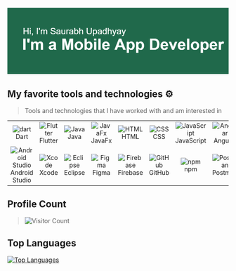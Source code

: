 ![Header](header.png)


## My favorite tools and technologies ⚙️

> Tools and technologies that I have worked with and am interested in
<table>
  <!-- Programming Languages -->
  <tr>
    <td align="center" width="96">
      <img src="https://skillicons.dev/icons?i=dart" width="48" height="48" alt="dart" />
      <br>Dart
    </td>
    <td class="skill-cell" align="center" width="96">
      <img src="https://skillicons.dev/icons?i=flutter" width="48" height="48" alt="Flutter" />
      <br>Flutter
    </td>
    <td class="skill-cell" align="center" width="96">
      <img src="https://skillicons.dev/icons?i=java" width="48" height="48" alt="Java" />
      <br>Java
    </td>
    <td class="skill-cell" align="center" width="96">
      <img src="https://github.com/onemarc/tech-icons/blob/main/icons/javafx-dark.svg" width="48" height="48" alt="JavaFx" />
      <br>JavaFx
    </td>
    <td align="center" width="96">
      <img src="https://skillicons.dev/icons?i=html" width="48" height="48" alt="HTML" />
      <br>HTML
    </td>
    <td class="skill-cell" align="center" width="96">
      <img src="https://skillicons.dev/icons?i=css" width="48" height="48" alt="CSS" />
      <br>CSS
    </td>
    <td class="skill-cell" align="center" width="96">
      <img src="https://skillicons.dev/icons?i=js" width="48" height="48" alt="JavaScript" />
      <br>JavaScript
    </td>
        <td class="skill-cell" align="center" width="96">
      <img src="https://skillicons.dev/icons?i=angular" width="48" height="48" alt="Angular" />
      <br>Angular
    </td>
    <td align="center" width="96">
      <img src="https://github.com/onemarc/tech-icons/blob/main/icons/typescript.svg"  alt="TypeScript" width="48" height="48" />
      <br>TypeScript
    </td>
  </tr>
  <!-- Existing tools -->
  <tr>
    <td class="skill-cell" align="center" width="96">
      <img src="https://skillicons.dev/icons?i=androidstudio" width="48" height="48" alt="Android Studio" />
      <br>Android Studio
    </td>
    <td class="skill-cell" align="center" width="96">
      <img src="https://github.com/onemarc/tech-icons/blob/main/icons/xcode-dark.svg"  width="48" height="48" alt="Xcode" />
      <br>Xcode
    </td>
    <td class="skill-cell" align="center" width="96">
      <img src="https://skillicons.dev/icons?i=eclipse" width="48" height="48" alt="Eclipse" />
      <br>Eclipse
    </td>
    <td class="skill-cell" align="center" width="96">
      <img src="https://skillicons.dev/icons?i=figma" width="48" height="48" alt="Figma" />
      <br>Figma
    </td>
    <td class="skill-cell" align="center" width="96">
      <img src="https://skillicons.dev/icons?i=firebase" width="48" height="48" alt="Firebase" />
      <br>Firebase
    </td>
    <td class="skill-cell" align="center" width="96">
      <img src="https://github.com/onemarc/tech-icons/blob/main/icons/github-dark.svg" width="48" height="48" alt="GitHub" />
      <br>GitHub
    </td>
    <td class="skill-cell" align="center" width="96">
      <img src="https://skillicons.dev/icons?i=npm" width="48" height="48" alt="npm" />
      <br>npm
    </td>
    <td class="skill-cell" align="center" width="96">
      <img src="https://skillicons.dev/icons?i=postman" width="48" height="48" alt="Postman" />
      <br>Postman
    </td>
    <td class="skill-cell" align="center" width="96">
      <img src="https://skillicons.dev/icons?i=vscode" width="48" height="48" alt="VSCode" />
      <br>VSCode
    </td>
  </tr>
</table>

## Profile Count
 >  ![Visitor Count](https://profile-counter.glitch.me/Saurabh-7973/count.svg)

## Top Languages
[![Top Languages](https://github-readme-stats.vercel.app/api/top-langs/?username=Saurabh-7973&layout=compact&langs_count=8&card_width=320)](https://github.com/Saurabh-7973)



